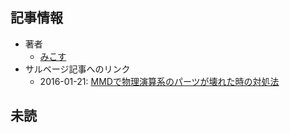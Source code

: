 ## 記事情報
- 著者
	- <a href="https://www.nicovideo.jp/user/677472" target="_user">みこす</a>
- サルベージ記事へのリンク
	- 2016-01-21: <a href="https://mmdblomagasaru.blogspot.com/2025/02/mmd.html" target="_page">MMDで物理演算系のパーツが壊れた時の対処法</a>
## 未読
